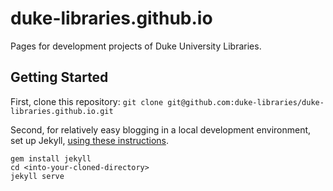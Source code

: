 duke-libraries.github.io
========================

Pages for development projects of Duke University Libraries.

## Getting Started

First, clone this repository:
`git clone git@github.com:duke-libraries/duke-libraries.github.io.git`

Second, for relatively easy blogging in a local development environment, set up Jekyll, [using these instructions](http://jekyllrb.com/docs/quickstart/).

```
gem install jekyll
cd <into-your-cloned-directory>
jekyll serve
```

